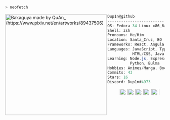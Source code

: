 
```zsh
> neofetch
```

<img align="left" src="https://cdn.discordapp.com/attachments/694325210656276501/860434408556068864/master.jpg" alt="Bakaguya made by QuAn_ (https://www.pixiv.net/en/artworks/89437506)" width="320" /> 

```csharp
Dup1n@github
-------------------------
OS: Fedora 34 Linux x86_64
Shell: zsh
Pronouns: He/Him
Location: Santa_Cruz, BO
Frameworks: React, Angular, Django
Languages: JavaScript, TypeScript,
           HTML/CSS, Java, SQL (Postgres)
Learning: Node.js, Express, Julia, R,
          Python, Bulma
Hobbies: Animes/Manga, Books, Movies
Commits: 43
Stars: 16
Discord: Dup1n#4973
```
<p align="left">
  &nbsp; &nbsp; &nbsp; &nbsp; &nbsp;
  <img alt="#fdfefe" src="https://via.placeholder.com/15/fdfefe/000000?text=+" width="25" height="20" /><img alt="#fcfd54" src="https://via.placeholder.com/15/fcfd54/000000?text=+" width="25" height="20" /><img alt="#ea8d49" src="https://via.placeholder.com/15/ea8d49/000000?text=+" width="25" height="20" /><img alt="#8d503b" src="https://via.placeholder.com/15/8d503b/000000?text=+" width="25" height="20" /><img alt="#262136" src="https://via.placeholder.com/15/262136/000000?text=+" width="25" height="20" />
</p>
